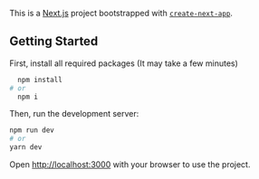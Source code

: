 This is a [Next.js](https://nextjs.org/) project bootstrapped with [`create-next-app`](https://github.com/vercel/next.js/tree/canary/packages/create-next-app).

## Getting Started

First, install all required packages (It may take a few minutes)

```bash
  npm install
# or
  npm i
```

Then, run the development server:

```bash
npm run dev
# or
yarn dev
```

Open [http://localhost:3000](http://localhost:3000) with your browser to use the project.
